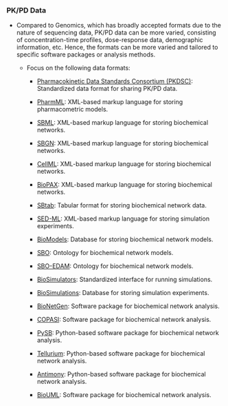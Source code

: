 ### PK/PD Data

- Compared to Genomics, which has broadly accepted formats due to the nature of sequencing data, PK/PD data can be more varied, consisting of concentration-time profiles, dose-response data, demographic information, etc. Hence, the formats can be more varied and tailored to specific software packages or analysis methods.
    
     - Focus on the following data formats:
        - [Pharmacokinetic Data Standards Consortium (PKDSC)](https://www.pkdatashare.com/standards/): Standardized data format for sharing PK/PD data.
        
        - [PharmML](https://www.pharmml.org/): XML-based markup language for storing pharmacometric models.
        
        - [SBML](http://sbml.org/): XML-based markup language for storing biochemical networks.
        
        - [SBGN](http://sbgn.org/): XML-based markup language for storing biochemical networks.
        
        - [CellML](https://www.cellml.org/): XML-based markup language for storing biochemical networks.
        
        - [BioPAX](http://www.biopax.org/): XML-based markup language for storing biochemical networks.
        
        - [SBtab](http://sbtab.net/): Tabular format for storing biochemical network data.
        
        - [SED-ML](https://sed-ml.org/): XML-based markup language for storing simulation experiments.
        
        - [BioModels](https://www.ebi.ac.uk/biomodels/): Database for storing biochemical network models.
        
        - [SBO](http://biomodels.caltech.edu/SBO/): Ontology for biochemical network models.
        
        - [SBO-EDAM](https://sboedu.org/): Ontology for biochemical network models.
        
        - [BioSimulators](https://biosimulators.org/): Standardized interface for running simulations.
        
        - [BioSimulations](https://biosimulations.org/): Database for storing simulation experiments.
        
        - [BioNetGen](https://bionetgen.org/): Software package for biochemical network analysis.
        
        - [COPASI](https://copasi.org/): Software package for biochemical network analysis.
        
        - [PySB](https://pysb.org/): Python-based software package for biochemical network analysis.
        
        - [Tellurium](http://tellurium.analogmachine.org/): Python-based software package for biochemical network analysis.
        
        - [Antimony](http://antimony.sourceforge.net/): Python-based software package for biochemical network analysis.
        
        - [BioUML](http://biouml.org/): Software package for biochemical network analysis.